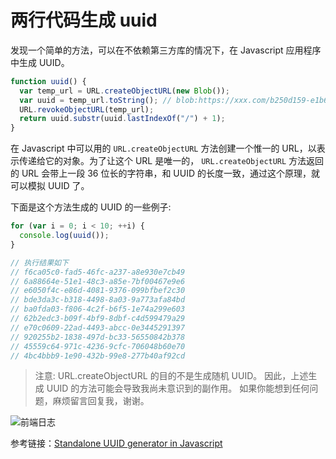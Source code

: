 # 两行代码生成 uuid

发现一个简单的方法，可以在不依赖第三方库的情况下，在 Javascript 应用程序中生成 UUID。

```js
function uuid() {
  var temp_url = URL.createObjectURL(new Blob());
  var uuid = temp_url.toString(); // blob:https://xxx.com/b250d159-e1b6-4a87-9002-885d90033be3
  URL.revokeObjectURL(temp_url);
  return uuid.substr(uuid.lastIndexOf("/") + 1);
}
```

在 Javascript 中可以用的 `URL.createObjectURL` 方法创建一个惟一的 URL，以表示传递给它的对象。为了让这个 URL 是唯一的， `URL.createObjectURL` 方法返回的 URL 会带上一段 36 位长的字符串，和 UUID 的长度一致，通过这个原理，就可以模拟 UUID 了。

下面是这个方法生成的 UUID 的一些例子:

```js
for (var i = 0; i < 10; ++i) {
  console.log(uuid());
}

// 执行结果如下
// f6ca05c0-fad5-46fc-a237-a8e930e7cb49
// 6a88664e-51e1-48c3-a85e-7bf00467e9e6
// e6050f4c-e86d-4081-9376-099bfbef2c30
// bde3da3c-b318-4498-8a03-9a773afa84bd
// ba0fda03-f806-4c2f-b6f5-1e74a299e603
// 62b2edc3-b09f-4bf9-8dbf-c4d599479a29
// e70c0609-22ad-4493-abcc-0e3445291397
// 920255b2-1838-497d-bc33-56550842b378
// 45559c64-971c-4236-9cfc-706048b60e70
// 4bc4bbb9-1e90-432b-99e8-277b40af92cd
```

> 注意: URL.createObjectURL 的目的不是生成随机 UUID。 因此，上述生成 UUID 的方法可能会导致我尚未意识到的副作用。 如果你能想到任何问题，麻烦留言回复我，谢谢。

![前端日志](https://github.hengli.xyz/qianduanrizhi.png)

参考链接：[Standalone UUID generator in Javascript](https://abhishekdutta.org/blog/standalone_uuid_generator_in_javascript.html)
